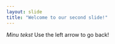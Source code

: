 ```yaml
---
layout: slide
title: "Welcome to our second slide!"
---
```

*Minu tekst*
Use the left arrow to go back!
